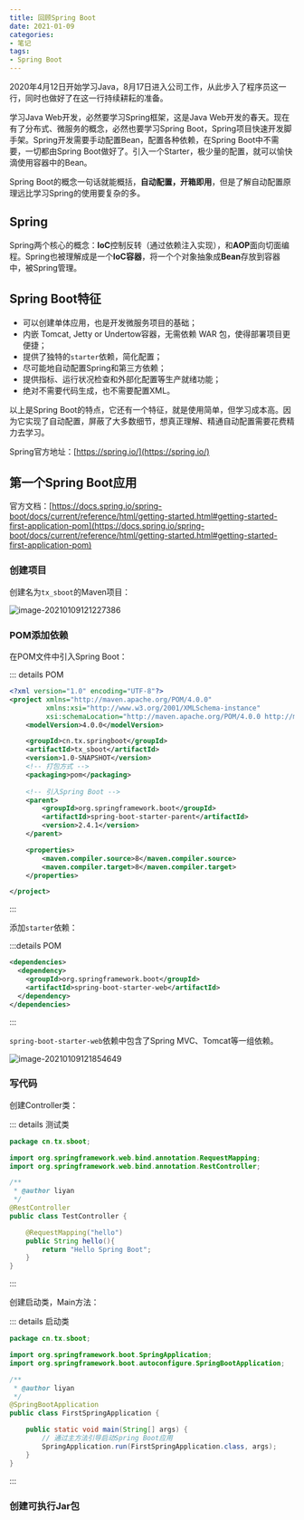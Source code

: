 ```yaml
---
title: 回顾Spring Boot
date: 2021-01-09
categories:
- 笔记
tags:
- Spring Boot
---
```


2020年4月12日开始学习Java，8月17日进入公司工作，从此步入了程序员这一行，同时也做好了在这一行持续耕耘的准备。

学习Java Web开发，必然要学习Spring框架，这是Java Web开发的春天。现在有了分布式、微服务的概念，必然也要学习Spring Boot，Spring项目快速开发脚手架。Spring开发需要手动配置Bean，配置各种依赖，在Spring Boot中不需要，一切都由Spring Boot做好了。引入一个Starter，极少量的配置，就可以愉快滴使用容器中的Bean。

Spring Boot的概念一句话就能概括，**自动配置，开箱即用**，但是了解自动配置原理远比学习Spring的使用要复杂的多。



## Spring

Spring两个核心的概念：**IoC**控制反转（通过依赖注入实现），和**AOP**面向切面编程。Spring也被理解成是一个**IoC容器**，将一个个对象抽象成**Bean**存放到容器中，被Spring管理。



## Spring Boot特征

- 可以创建单体应用，也是开发微服务项目的基础；
- 内嵌 Tomcat, Jetty or Undertow容器，无需依赖 WAR 包，使得部署项目更便捷；
- 提供了独特的`starter`依赖，简化配置；
- 尽可能地自动配置Spring和第三方依赖；
- 提供指标、运行状况检查和外部化配置等生产就绪功能；
- 绝对不需要代码生成，也不需要配置XML。



以上是Spring Boot的特点，它还有一个特征，就是使用简单，但学习成本高。因为它实现了自动配置，屏蔽了大多数细节，想真正理解、精通自动配置需要花费精力去学习。



Spring官方地址：[https://spring.io/](https://spring.io/)



## 第一个Spring Boot应用

官方文档：[https://docs.spring.io/spring-boot/docs/current/reference/html/getting-started.html#getting-started-first-application-pom](https://docs.spring.io/spring-boot/docs/current/reference/html/getting-started.html#getting-started-first-application-pom)



### 创建项目

创建名为`tx_sboot`的Maven项目：

![image-20210109121227386](https://images.shiguangping.com/imgs/20210109121227.png)



### POM添加依赖

在POM文件中引入Spring Boot：

::: details POM

```xml
<?xml version="1.0" encoding="UTF-8"?>
<project xmlns="http://maven.apache.org/POM/4.0.0"
         xmlns:xsi="http://www.w3.org/2001/XMLSchema-instance"
         xsi:schemaLocation="http://maven.apache.org/POM/4.0.0 http://maven.apache.org/xsd/maven-4.0.0.xsd">
    <modelVersion>4.0.0</modelVersion>

    <groupId>cn.tx.springboot</groupId>
    <artifactId>tx_sboot</artifactId>
    <version>1.0-SNAPSHOT</version>
  	<!-- 打包方式 -->
    <packaging>pom</packaging>
		
  	<!-- 引入Spring Boot -->
    <parent>
        <groupId>org.springframework.boot</groupId>
        <artifactId>spring-boot-starter-parent</artifactId>
        <version>2.4.1</version>
    </parent>

    <properties>
        <maven.compiler.source>8</maven.compiler.source>
        <maven.compiler.target>8</maven.compiler.target>
    </properties>

</project>
```

:::

添加`starter`依赖：

:::details POM

```xml
<dependencies>
  <dependency>
    <groupId>org.springframework.boot</groupId>
    <artifactId>spring-boot-starter-web</artifactId>
  </dependency>
</dependencies>
```

:::

`spring-boot-starter-web`依赖中包含了Spring MVC、Tomcat等一组依赖。

![image-20210109121854649](https://images.shiguangping.com/imgs/20210109121854.png)



### 写代码

创建Controller类：

::: details 测试类

```java
package cn.tx.sboot;

import org.springframework.web.bind.annotation.RequestMapping;
import org.springframework.web.bind.annotation.RestController;

/**
 * @author liyan
 */
@RestController
public class TestController {

    @RequestMapping("hello")
    public String hello(){
        return "Hello Spring Boot";
    }
}
```

:::

创建启动类，Main方法：

::: details 启动类 

```java
package cn.tx.sboot;

import org.springframework.boot.SpringApplication;
import org.springframework.boot.autoconfigure.SpringBootApplication;

/**
 * @author liyan
 */
@SpringBootApplication
public class FirstSpringApplication {

    public static void main(String[] args) {
      	// 通过主方法引导启动Spring Boot应用
        SpringApplication.run(FirstSpringApplication.class, args);
    }
}
```

:::



### 创建可执行Jar包

